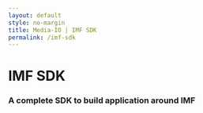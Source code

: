 ```yaml
---
layout: default
style: no-margin
title: Media-IO | IMF SDK
permalink: /imf-sdk
---
```

<div class="section">
  <div class="filler"></div>
  <div>
    <h1>IMF SDK</h1>
    <h3>A complete SDK to build application around IMF</h3>
  </div>
  <div class="filler"></div>
</div>
<div class="section">
  <p></p>
</div>

